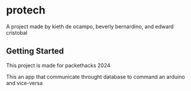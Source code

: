 # protech

A project made by kieth de ocampo, beverly bernardino, and edward cristobal

## Getting Started

This project is made for packethacks 2024

This an app that communicate throught database to command an arduino and vice-versa

 
